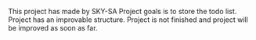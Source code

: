 This project has made by SKY-SA
Project goals is to store the todo list.
Project has an improvable structure.
Project is not finished and project will be improved as soon as far.
